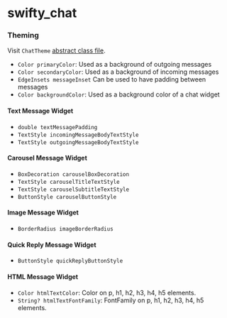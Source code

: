 # swifty_chat

### Theming

Visit `ChatTheme` [abstract class file](lib/src/theme/chat_theme.dart). 

* `Color primaryColor`: Used as a background of outgoing messages
* `Color secondaryColor`: Used as a background of incoming messages
* `EdgeInsets messageInset` Can be used to have padding between messages
* `Color backgroundColor`: Used as a background color of a chat widget

#### Text Message Widget
* `double textMessagePadding`
* `TextStyle incomingMessageBodyTextStyle`
* `TextStyle outgoingMessageBodyTextStyle`

#### Carousel Message Widget
* `BoxDecoration carouselBoxDecoration`
* `TextStyle carouselTitleTextStyle`
* `TextStyle carouselSubtitleTextStyle`
* `ButtonStyle carouselButtonStyle`

#### Image Message Widget
* `BorderRadius imageBorderRadius`

#### Quick Reply Message Widget
* `ButtonStyle quickReplyButtonStyle`

#### HTML Message Widget
* `Color htmlTextColor`: Color on p, h1, h2, h3, h4, h5 elements.
* `String? htmlTextFontFamily`: FontFamily on p, h1, h2, h3, h4, h5 elements.